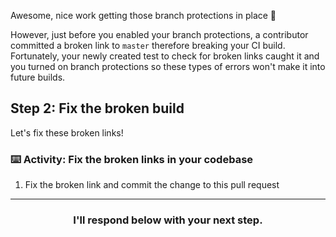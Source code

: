 Awesome, nice work getting those branch protections in place :tada:

However, just before you enabled your branch protections, a contributor committed a broken link to `master` therefore breaking your CI build. Fortunately, your newly created test to check for broken links caught it and you turned on branch protections so these types of errors won't make it into future builds.

## Step 2: Fix the broken build

Let's fix these broken links!

### :keyboard: Activity: Fix the broken links in your codebase

1. Fix the broken link and commit the change to this pull request

<hr>
<h3 align="center">I'll respond below with your next step.</h3>
